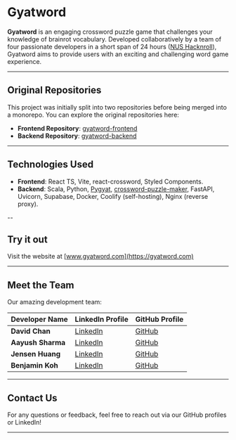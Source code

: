 # Gyatword

**Gyatword** is an engaging crossword puzzle game that challenges your knowledge of brainrot vocabulary. Developed collaboratively by a team of four passionate developers in a short span of 24 hours ([NUS Hacknroll](https://hacknroll.nushackers.org)), Gyatword aims to provide users with an exciting and challenging word game experience.

---
## Original Repositories

This project was initially split into two repositories before being merged into a monorepo. You can explore the original repositories here:

- **Frontend Repository**: [gyatword-frontend](https://github.com/davidchanwz/gyatword-frontend)
- **Backend Repository**: [gyatword-backend](https://github.com/davidchanwz/gyatword-backend)


---

## Technologies Used

- **Frontend**: React TS, Vite, react-crossword, Styled Components.
- **Backend**: Scala, Python, [Pygyat](https://www.pygyat.org), [crossword-puzzle-maker](https://github.com/papauschek/crossword-puzzle-maker), FastAPI, Uvicorn, Supabase, Docker, Coolify (self-hosting), Nginx (reverse proxy).

--

## Try it out

Visit the website at [www.gyatword.com](https://gyatword.com)

---

## Meet the Team

Our amazing development team:

| Developer Name  | LinkedIn Profile                                    | GitHub Profile                                 |
|------------------|----------------------------------------------------|-----------------------------------------------|
| **David Chan** | [LinkedIn](https://linkedin.com/in/davidchanwz)      | [GitHub](https://github.com/davidchanwz)       |
| **Aayush Sharma** | [LinkedIn](https://www.linkedin.com/in/aayush-sharma-329321208/)      | [GitHub](https://github.com/aahyush)       |
| **Jensen Huang** | [LinkedIn](https://www.linkedin.com/in/jensenhyk/)      | [GitHub](https://github.com/jensenhuangyankai)       |
| **Benjamin Koh** | [LinkedIn](https://www.linkedin.com/in/benjaminkoh926/)      | [GitHub](https://github.com/Ben926)       |

---
## Contact Us

For any questions or feedback, feel free to reach out via our GitHub profiles or LinkedIn!

---
